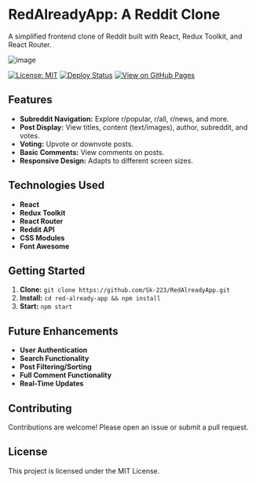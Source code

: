 # RedAlreadyApp: A Reddit Clone
A simplified frontend clone of Reddit built with React, Redux Toolkit, and React Router.

![image](https://github.com/Sk-223/RedAlreadyApp/assets/104045720/b0136d0a-3c5b-41be-8063-2dd8bac97536)

[![License: MIT](https://img.shields.io/badge/License-MIT-yellow.svg)](https://opensource.org/licenses/MIT)
[![Deploy Status](https://img.shields.io/badge/GitHub_Pages-passing-brightgreen)](https://github.com/Sk-223/RedAlreadyApp/actions/workflows/pages/pages-build-deployment)
[![View on GitHub Pages](https://img.shields.io/badge/View_on_GitHub_Pages-blue?style=for-the-badge&logo=github)](https://sk-223.github.io/RedAlreadyApp/)

## Features

*   **Subreddit Navigation:** Explore r/popular, r/all, r/news, and more.
*   **Post Display:**  View titles, content (text/images), author, subreddit, and votes.
*   **Voting:** Upvote or downvote posts.
*   **Basic Comments:** View comments on posts.
*   **Responsive Design:** Adapts to different screen sizes.

## Technologies Used

*   **React**
*   **Redux Toolkit**
*   **React Router**
*   **Reddit API**
*   **CSS Modules**
*   **Font Awesome**

## Getting Started

1.  **Clone:** `git clone https://github.com/Sk-223/RedAlreadyApp.git`
2.  **Install:** `cd red-already-app && npm install`
3.  **Start:** `npm start`

## Future Enhancements

*   **User Authentication**
*   **Search Functionality**
*   **Post Filtering/Sorting**
*   **Full Comment Functionality**
*   **Real-Time Updates**

## Contributing

Contributions are welcome! Please open an issue or submit a pull request.

## License

This project is licensed under the MIT License.

